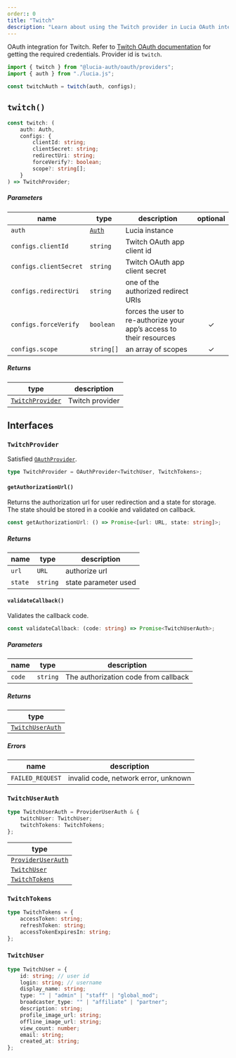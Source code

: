 ```yaml
---
order:: 0
title: "Twitch"
description: "Learn about using the Twitch provider in Lucia OAuth integration"
---
```


OAuth integration for Twitch. Refer to [Twitch OAuth documentation](https://dev.twitch.tv/docs/authentication) for getting the required credentials. Provider id is `twitch`.

```ts
import { twitch } from "@lucia-auth/oauth/providers";
import { auth } from "./lucia.js";

const twitchAuth = twitch(auth, configs);
```

## `twitch()`

```ts
const twitch: (
	auth: Auth,
	configs: {
		clientId: string;
		clientSecret: string;
		redirectUri: string;
		forceVerify?: boolean;
		scope?: string[];
	}
) => TwitchProvider;
```

##### Parameters

| name                   | type                                       | description                                                          | optional |
| ---------------------- | ------------------------------------------ | -------------------------------------------------------------------- | :------: |
| `auth`                 | [`Auth`](/reference/lucia/interfaces/auth) | Lucia instance                                                       |          |
| `configs.clientId`     | `string`                                   | Twitch OAuth app client id                                           |          |
| `configs.clientSecret` | `string`                                   | Twitch OAuth app client secret                                       |          |
| `configs.redirectUri`  | `string`                                   | one of the authorized redirect URIs                                  |          |
| `configs.forceVerify`  | `boolean`                                  | forces the user to re-authorize your app’s access to their resources |    ✓     |
| `configs.scope`        | `string[]`                                 | an array of scopes                                                   |    ✓     |

##### Returns

| type                                | description     |
| ----------------------------------- | --------------- |
| [`TwitchProvider`](#twitchprovider) | Twitch provider |

## Interfaces

### `TwitchProvider`

Satisfied [`OAuthProvider`](/reference/oauth/interfaces#oauthprovider).

```ts
type TwitchProvider = OAuthProvider<TwitchUser, TwitchTokens>;
```

#### `getAuthorizationUrl()`

Returns the authorization url for user redirection and a state for storage. The state should be stored in a cookie and validated on callback.

```ts
const getAuthorizationUrl: () => Promise<[url: URL, state: string]>;
```

##### Returns

| name    | type     | description          |
| ------- | -------- | -------------------- |
| `url`   | `URL`    | authorize url        |
| `state` | `string` | state parameter used |

#### `validateCallback()`

Validates the callback code.

```ts
const validateCallback: (code: string) => Promise<TwitchUserAuth>;
```

##### Parameters

| name   | type     | description                          |
| ------ | -------- | ------------------------------------ |
| `code` | `string` | The authorization code from callback |

##### Returns

| type                                |
| ----------------------------------- |
| [`TwitchUserAuth`](#twitchuserauth) |

##### Errors

| name             | description                          |
| ---------------- | ------------------------------------ |
| `FAILED_REQUEST` | invalid code, network error, unknown |

### `TwitchUserAuth`

```ts
type TwitchUserAuth = ProviderUserAuth & {
	twitchUser: TwitchUser;
	twitchTokens: TwitchTokens;
};
```

| type                                                               |
| ------------------------------------------------------------------ |
| [`ProviderUserAuth`](/reference/oauth/interfaces#provideruserauth) |
| [`TwitchUser`](#twitchuser)                                        |
| [`TwitchTokens`](#twitchtokens)                                    |

### `TwitchTokens`

```ts
type TwitchTokens = {
	accessToken: string;
	refreshToken: string;
	accessTokenExpiresIn: string;
};
```

### `TwitchUser`

```ts
type TwitchUser = {
	id: string; // user id
	login: string; // username
	display_name: string;
	type: "" | "admin" | "staff" | "global_mod";
	broadcaster_type: "" | "affiliate" | "partner";
	description: string;
	profile_image_url: string;
	offline_image_url: string;
	view_count: number;
	email: string;
	created_at: string;
};
```
